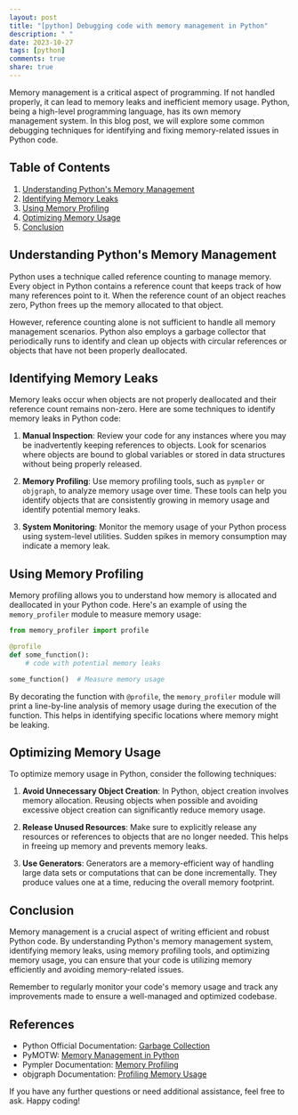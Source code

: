 ```yaml
---
layout: post
title: "[python] Debugging code with memory management in Python"
description: " "
date: 2023-10-27
tags: [python]
comments: true
share: true
---
```


Memory management is a critical aspect of programming. If not handled properly, it can lead to memory leaks and inefficient memory usage. Python, being a high-level programming language, has its own memory management system. In this blog post, we will explore some common debugging techniques for identifying and fixing memory-related issues in Python code.

## Table of Contents
1. [Understanding Python's Memory Management](#memory-management)
2. [Identifying Memory Leaks](#memory-leaks)
3. [Using Memory Profiling](#memory-profiling)
4. [Optimizing Memory Usage](#memory-optimization)
5. [Conclusion](#conclusion)

## Understanding Python's Memory Management<a name="memory-management"></a>

Python uses a technique called reference counting to manage memory. Every object in Python contains a reference count that keeps track of how many references point to it. When the reference count of an object reaches zero, Python frees up the memory allocated to that object.

However, reference counting alone is not sufficient to handle all memory management scenarios. Python also employs a garbage collector that periodically runs to identify and clean up objects with circular references or objects that have not been properly deallocated.

## Identifying Memory Leaks<a name="memory-leaks"></a>

Memory leaks occur when objects are not properly deallocated and their reference count remains non-zero. Here are some techniques to identify memory leaks in Python code:

1. **Manual Inspection**: Review your code for any instances where you may be inadvertently keeping references to objects. Look for scenarios where objects are bound to global variables or stored in data structures without being properly released.

2. **Memory Profiling**: Use memory profiling tools, such as `pympler` or `objgraph`, to analyze memory usage over time. These tools can help you identify objects that are consistently growing in memory usage and identify potential memory leaks.

3. **System Monitoring**: Monitor the memory usage of your Python process using system-level utilities. Sudden spikes in memory consumption may indicate a memory leak.

## Using Memory Profiling<a name="memory-profiling"></a>

Memory profiling allows you to understand how memory is allocated and deallocated in your Python code. Here's an example of using the `memory_profiler` module to measure memory usage:

```python
from memory_profiler import profile

@profile
def some_function():
    # code with potential memory leaks

some_function()  # Measure memory usage
```

By decorating the function with `@profile`, the `memory_profiler` module will print a line-by-line analysis of memory usage during the execution of the function. This helps in identifying specific locations where memory might be leaking.

## Optimizing Memory Usage<a name="memory-optimization"></a>

To optimize memory usage in Python, consider the following techniques:

1. **Avoid Unnecessary Object Creation**: In Python, object creation involves memory allocation. Reusing objects when possible and avoiding excessive object creation can significantly reduce memory usage.

2. **Release Unused Resources**: Make sure to explicitly release any resources or references to objects that are no longer needed. This helps in freeing up memory and prevents memory leaks.

3. **Use Generators**: Generators are a memory-efficient way of handling large data sets or computations that can be done incrementally. They produce values one at a time, reducing the overall memory footprint.

## Conclusion<a name="conclusion"></a>

Memory management is a crucial aspect of writing efficient and robust Python code. By understanding Python's memory management system, identifying memory leaks, using memory profiling tools, and optimizing memory usage, you can ensure that your code is utilizing memory efficiently and avoiding memory-related issues.

Remember to regularly monitor your code's memory usage and track any improvements made to ensure a well-managed and optimized codebase.

## References
- Python Official Documentation: [Garbage Collection](https://docs.python.org/3/library/gc.html)
- PyMOTW: [Memory Management in Python](https://pymotw.com/3/gc/index.html)
- Pympler Documentation: [Memory Profiling](https://pympler.readthedocs.io/en/latest/monitor.html)
- objgraph Documentation: [Profiling Memory Usage](https://mg.pov.lt/objgraph/)

If you have any further questions or need additional assistance, feel free to ask. Happy coding!